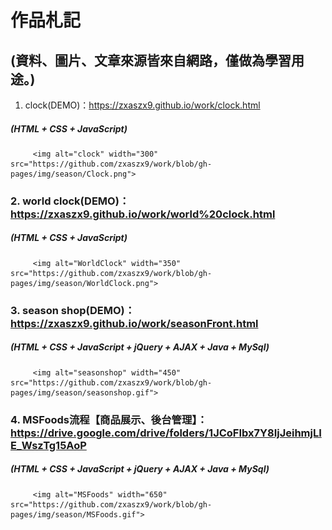 # 作品札記  
## (資料、圖片、文章來源皆來自網路，僅做為學習用途。)
1. clock(DEMO)：https://zxaszx9.github.io/work/clock.html
#####    (HTML + CSS + JavaScript)  
         <img alt="clock" width="300" src="https://github.com/zxaszx9/work/blob/gh-pages/img/season/Clock.png">  
### 2. world clock(DEMO)：https://zxaszx9.github.io/work/world%20clock.html  
#####    (HTML + CSS + JavaScript)  
         <img alt="WorldClock" width="350" src="https://github.com/zxaszx9/work/blob/gh-pages/img/season/WorldClock.png">  
### 3. season shop(DEMO)：https://zxaszx9.github.io/work/seasonFront.html  
#####    (HTML + CSS + JavaScript + jQuery + AJAX + Java + MySql)  
         <img alt="seasonshop" width="450" src="https://github.com/zxaszx9/work/blob/gh-pages/img/season/seasonshop.gif">  
### 4. MSFoods流程【商品展示、後台管理】：https://drive.google.com/drive/folders/1JCoFIbx7Y8IjJeihmjLIE_WszTg15AoP  
#####    (HTML + CSS + JavaScript + jQuery + AJAX + Java + MySql)  
         <img alt="MSFoods" width="650" src="https://github.com/zxaszx9/work/blob/gh-pages/img/season/MSFoods.gif">  
   

